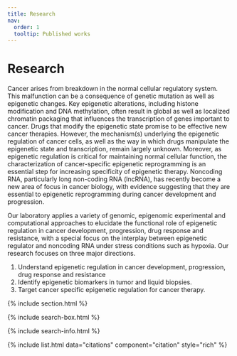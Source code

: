 ```yaml
---
title: Research
nav:
  order: 1
  tooltip: Published works
---
```


# <i class="fas fa-microscope"></i>Research

Cancer arises from breakdown in the normal cellular regulatory system. This malfunction can be a consequence of genetic mutation as well as epigenetic changes. Key epigenetic alterations, including histone modification and DNA methylation, often result in global as well as localized chromatin packaging that influences the transcription of genes important to cancer. Drugs that modify the epigenetic state promise to be effective new cancer therapies. However, the mechanism(s) underlying the epigenetic regulation of cancer cells, as well as the way in which drugs manipulate the epigenetic state and transcription, remain largely unknown. Moreover, as epigenetic regulation is critical for maintaining normal cellular function, the characterization of cancer-specific epigenetic reprogramming is an essential step for increasing specificity of epigenetic therapy. Noncoding RNA, particularly long non-coding RNA (lncRNA), has recently become a new area of focus in cancer biology, with evidence suggesting that they are essential to epigenetic reprogramming during cancer development and progression.

Our laboratory applies a variety of genomic, epigenomic experimental and computational approaches to elucidate the functional role of epigenetic regulation in cancer development, progression, drug response and resistance, with a special focus on the interplay between epigenetic regulator and noncoding RNA under stress conditions such as hypoxia. Our research focuses on three major directions.

1. Understand epigenetic regulation in cancer development, progression, drug response and resistance
2. Identify epigenetic biomarkers in tumor and liquid biopsies.
3. Target cancer specific epigenetic regulation for cancer therapy.

{% include section.html %}

{% include search-box.html %}

{% include search-info.html %}

{% include list.html data="citations" component="citation" style="rich" %}
